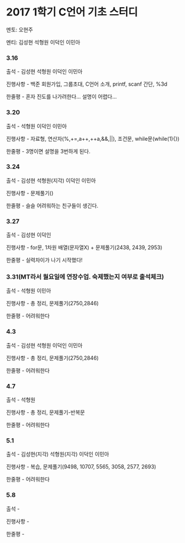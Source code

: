 # **2017 1학기 C언어 기초 스터디**

멘토: 오현주

멘티: 김성현 석형원 이덕인 이민아


### 3.16

출석 - 김성현 석형원 이덕인 이민아

진행사항 - 백준 회원가입, 그룹초대, C언어 소개, printf, scanf 간단, %3d

한줄평 - 혼자 진도를 나가려한다... 설명이 어렵다...

### 3.20

출석 - 석형원 이덕인 이민아

진행사항 - 자료형, 연산자(%,+=,a++,++a,&&,||), 조건문, while문(while(1){})

한줄평 - 3명이면 설명을 3번하게 된다.

### 3.24

출석 - 김성현 석형원(지각) 이덕인 이민아

진행사항 - 문제풀기()

한줄평 - 슬슬 어려워하는 친구들이 생긴다.

### 3.27

출석 - 김성현 이덕인

진행사항 - for문, 1차원 배열(문자열X) + 문제풀기(2438, 2439, 2953)

한줄평 - 실력차이가 나기 시작했다!

### 3.31(MT라서 월요일에 연장수업. 숙제했는지 여부로 출석체크)

출석 - 석형원 이민아

진행사항 - 총 정리, 문제풀기(2750,2846)

한줄평 - 어려워한다

### 4.3

출석 - 김성현 석형원 이덕인 이민아

진행사항 - 총 정리, 문제풀기(2750,2846)

한줄평 - 어려워한다

### 4.7

출석 - 석형원

진행사항 - 총 정리, 문제풀기-반복문

한줄평 - 어려워한다

### 5.1

출석 - 김성현(지각) 석형원(지각) 이덕인 이민아

진행사항 - 복습, 문제풀기(9498, 10707, 5565, 3058, 2577, 2693)

한줄평 - 어려워한다

### 5.8

출석 - 

진행사항 - 

한줄평 - 